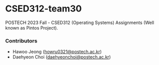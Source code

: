 # CSED312-team30


POSTECH 2023 Fall - CSED312 (Operating Systems) Assignments (Well known as Pintos Project).

### Contributors
- Hawoo Jeong (howru0321@postech.ac.kr)
- Daehyeon Choi (daehyeonchoi@postech.ac.kr) 
